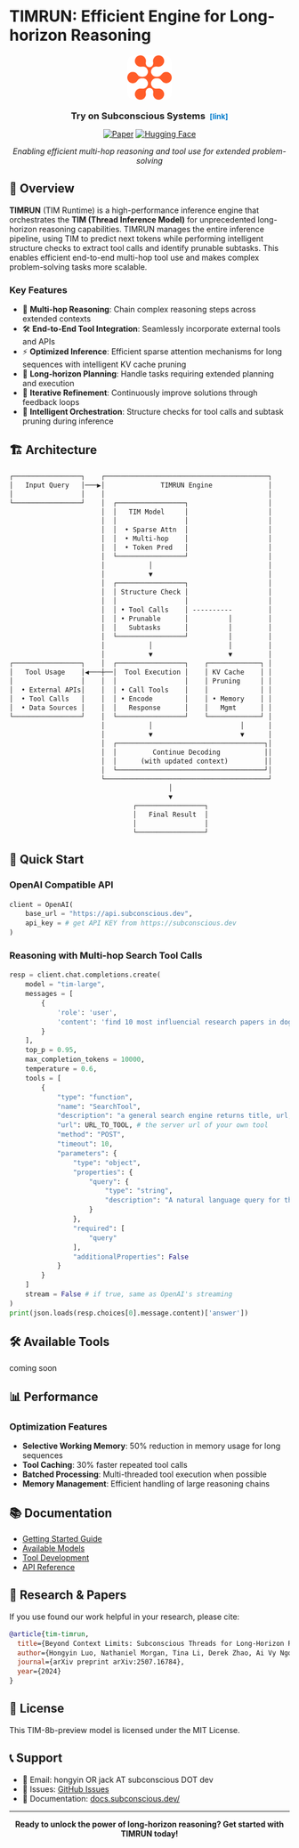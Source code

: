 # TIMRUN: Efficient Engine for Long-horizon Reasoning

<div align="center">

<a href="https://www.subconscious.dev/" style="text-decoration: none;">
  <img src="assets/imgs/logo.png" alt="Subconscious Systems" width="80" height="80" style="border-radius: 12px; margin-bottom: 8px;">
</a>

<h3 style="margin: 8px 0;">
  <a href="https://www.subconscious.dev/" style="text-decoration: none; color: inherit;">
    Try on Subconscious Systems
  </a>
  <a href="https://www.subconscious.dev/" style="text-decoration: none; color: #007acc; font-size: 0.8em; margin-left: 4px;">
    [link]
  </a>
</h3>

[![Paper](https://img.shields.io/badge/paper-arXiv-red.svg)](https://arxiv.org/pdf/2507.16784)
[![Hugging Face](https://img.shields.io/badge/🤗%20Hugging%20Face-Models-yellow)](https://huggingface.co/SubconsciousDev/TIM-8b-preview)

*Enabling efficient multi-hop reasoning and tool use for extended problem-solving*

</div>

## 🚀 Overview

**TIMRUN** (TIM Runtime) is a high-performance inference engine that orchestrates the **TIM (Thread Inference Model)** for unprecedented long-horizon reasoning capabilities. TIMRUN manages the entire inference pipeline, using TIM to predict next tokens while performing intelligent structure checks to extract tool calls and identify prunable subtasks. This enables efficient end-to-end multi-hop tool use and makes complex problem-solving tasks more scalable.

### Key Features

- 🔗 **Multi-hop Reasoning**: Chain complex reasoning steps across extended contexts
- 🛠️ **End-to-End Tool Integration**: Seamlessly incorporate external tools and APIs
- ⚡ **Optimized Inference**: Efficient sparse attention mechanisms for long sequences with intelligent KV cache pruning
- 🎯 **Long-horizon Planning**: Handle tasks requiring extended planning and execution
- 🔄 **Iterative Refinement**: Continuously improve solutions through feedback loops
- 🧠 **Intelligent Orchestration**: Structure checks for tool calls and subtask pruning during inference

## 🏗️ Architecture

```
┌─────────────────┐    ┌─────────────────────────────────────────┐
│   Input Query   │───▶│              TIMRUN Engine              │
│                 │    │                                         │
└─────────────────┘    │  ┌─────────────────┐                    │
                       │  │   TIM Model     │                    │
                       │  │                 │                    │
                       │  │  • Sparse Attn  │                    │
                       │  │  • Multi-hop    │                    │
                       │  │  • Token Pred   │                    │
                       │  └─────────────────┘                    │
                       │           │                             │
                       │           ▼                             │
                       │  ┌─────────────────┐                    │
                       │  │ Structure Check │                    │
                       │  │                 │                    │
                       │  │ • Tool Calls    │ ----------         │
                       │  │ • Prunable      │          │         │
                       │  │   Subtasks      │          │         │
                       │  └─────────────────┘          │         │
                       │           │                   │         │
                       │           ▼                   ▼         │
┌─────────────────┐    │  ┌─────────────────┐    ┌─────────────┐ │
│   Tool Usage    │◀───┼──│  Tool Execution │    │ KV Cache    │ │
│                 │    │  │                 │    │ Pruning     │ │
│  • External APIs│    │  │ • Call Tools    │    │             │ │
│  • Tool Calls   │    │  │ • Encode        │    │ • Memory    │ │
│  • Data Sources │    │  │   Response      │    │   Mgmt      │ │
└─────────────────┘    │  └─────────────────┘    └─────────────┘ │
                       │           │                      │      │
                       │           ▼                      ▼      │
                       │  ┌─────────────────────────────────────┐│
                       │  │         Continue Decoding           ││
                       │  │      (with updated context)         ││
                       │  └─────────────────────────────────────┘│
                       └─────────────────────────────────────────┘
                                        │
                                        ▼
                               ┌─────────────────┐
                               │   Final Result  │
                               │                 │
                               └─────────────────┘
```

## 🚀 Quick Start

### OpenAI Compatible API

```python
client = OpenAI(
    base_url = "https://api.subconscious.dev",
    api_key = # get API KEY from https://subconscious.dev
)
```

### Reasoning with Multi-hop Search Tool Calls

```python
resp = client.chat.completions.create(
    model = "tim-large",
    messages = [
        {
            'role': 'user',
            'content': 'find 10 most influencial research papers in dog walking.'
        }
    ],
    top_p = 0.95,
    max_completion_tokens = 10000,
    temperature = 0.6,
    tools = [
        {
            "type": "function",
            "name": "SearchTool",
            "description": "a general search engine returns title, url, and desciription of 10 webpages",
            "url": URL_TO_TOOL, # the server url of your own tool
            "method": "POST",
            "timeout": 10,
            "parameters": {
                "type": "object",
                "properties": {
                    "query": {
                        "type": "string",
                        "description": "A natural language query for the search engine."
                    }
                },
                "required": [
                    "query"
                ],
                "additionalProperties": False
            }
        }
    ]
    stream = False # if true, same as OpenAI's streaming
)
print(json.loads(resp.choices[0].message.content)['answer'])
```

## 🛠️ Available Tools

coming soon

## 📊 Performance

### Optimization Features

- **Selective Working Memory**: 50% reduction in memory usage for long sequences
- **Tool Caching**: 30% faster repeated tool calls
- **Batched Processing**: Multi-threaded tool execution when possible
- **Memory Management**: Efficient handling of large reasoning chains

## 📚 Documentation

- [Getting Started Guide](https://docs.subconscious.dev/quickstart)
- [Available Models](https://docs.subconscious.dev/platform/models)
- [Tool Development](https://docs.subconscious.dev/platform/tools)
- [API Reference](https://docs.subconscious.dev/platform/using-subconscious)

## 🔬 Research & Papers

If you use found our work helpful in your research, please cite:

```bibtex
@article{tim-timrun,
  title={Beyond Context Limits: Subconscious Threads for Long-Horizon Reasoning},
  author={Hongyin Luo, Nathaniel Morgan, Tina Li, Derek Zhao, Ai Vy Ngo, Philip Schroeder, Lijie Yang, Assaf Ben-Kish, Jack O'Brien, James Glass},
  journal={arXiv preprint arXiv:2507.16784},
  year={2024}
}
```

## 📄 License

This TIM-8b-preview model is licensed under the MIT License.

## 📞 Support

- 📧 Email: hongyin OR jack AT subconscious DOT dev
- 🐛 Issues: [GitHub Issues](https://github.com/subconscious-systems/TIMRUN/issues)
- 📖 Documentation: [docs.subconscious.dev/](https://docs.subconscious.dev/)

---

<div align="center">
<strong>Ready to unlock the power of long-horizon reasoning? Get started with TIMRUN today!</strong>
</div>